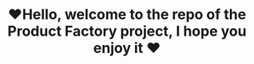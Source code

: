 <h1 align="center"> ❤Hello, welcome to the repo of the Product Factory project, I hope you enjoy it ❤</h1>
